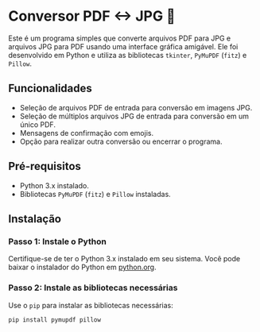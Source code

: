 # Conversor PDF <-> JPG 🎨

Este é um programa simples que converte arquivos PDF para JPG e arquivos JPG para PDF usando uma interface gráfica amigável. Ele foi desenvolvido em Python e utiliza as bibliotecas `tkinter`, `PyMuPDF` (`fitz`) e `Pillow`.

## Funcionalidades

- Seleção de arquivos PDF de entrada para conversão em imagens JPG.
- Seleção de múltiplos arquivos JPG de entrada para conversão em um único PDF.
- Mensagens de confirmação com emojis.
- Opção para realizar outra conversão ou encerrar o programa.

## Pré-requisitos

- Python 3.x instalado.
- Bibliotecas `PyMuPDF` (`fitz`) e `Pillow` instaladas.

## Instalação

### Passo 1: Instale o Python

Certifique-se de ter o Python 3.x instalado em seu sistema. Você pode baixar o instalador do Python em [python.org](https://www.python.org/downloads/).

### Passo 2: Instale as bibliotecas necessárias

Use o `pip` para instalar as bibliotecas necessárias:

```sh
pip install pymupdf pillow
